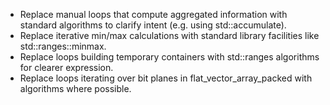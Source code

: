 - Replace manual loops that compute aggregated information with standard algorithms to clarify intent (e.g. using std::accumulate).
- Replace iterative min/max calculations with standard library facilities like std::ranges::minmax.
- Replace loops building temporary containers with std::ranges algorithms for clearer expression.
- Replace loops iterating over bit planes in flat_vector_array_packed with algorithms where possible.
